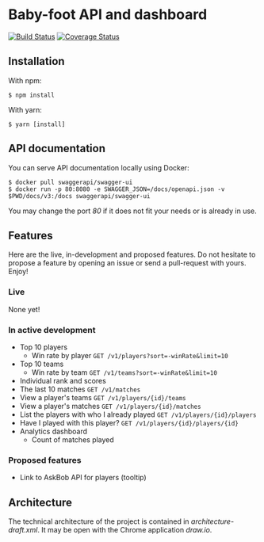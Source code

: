 # Baby-foot API and dashboard

[![Build Status](https://travis-ci.org/Falinor/baby-foot-api.svg?branch=master)](https://travis-ci.org/Falinor/baby-foot-api)
[![Coverage Status](https://coveralls.io/repos/github/Falinor/baby-foot-api/badge.svg?branch=master)](https://coveralls.io/github/Falinor/baby-foot-api?branch=master)

## Installation

With npm:

```text
$ npm install
```

With yarn:

```text
$ yarn [install]
```

## API documentation

You can serve API documentation locally using Docker:

```text
$ docker pull swaggerapi/swagger-ui
$ docker run -p 80:8080 -e SWAGGER_JSON=/docs/openapi.json -v $PWD/docs/v3:/docs swaggerapi/swagger-ui
```

You may change the port *80* if it does not fit your needs or is already in use.

## Features

Here are the live, in-development and proposed features. Do not hesitate to
propose a feature by opening an issue or send a pull-request with yours. Enjoy!

### Live

None yet!

### In active development

- Top 10 players
  - Win rate by player `GET /v1/players?sort=-winRate&limit=10`
- Top 10 teams
  - Win rate by team `GET /v1/teams?sort=-winRate&limit=10`
- Individual rank and scores
- The last 10 matches `GET /v1/matches`
- View a player's teams `GET /v1/players/{id}/teams`
- View a player's matches `GET /v1/players/{id}/matches`
- List the players with who I already played `GET /v1/players/{id}/players`
- Have I played with this player? `GET /v1/players/{id}/players/{id}`
- Analytics dashboard
  - Count of matches played

### Proposed features

- Link to AskBob API for players (tooltip)

## Architecture

The technical architecture of the project is contained in
*architecture-draft.xml*. It may be open with the Chrome application *draw.io*.
